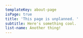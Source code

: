 ```yaml
---
templateKey: about-page
isPage: true
title: 'This page is unplanned. '
subtitle: Here's something cool.
list-name: Another thing!
---
```

